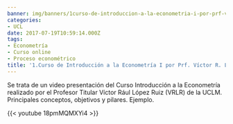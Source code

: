 ```yaml
---
banner: img/banners/1curso-de-introduccion-a-la-econometria-i-por-prf-victor-r-lopez-vrlr.jpg
categories:
- UCL
date: 2017-07-19T10:59:14.000Z
tags:
- Econometría
- Curso online
- Proceso econométrico
title: '1.Curso de Introducción a la Econometría I por Prf. Víctor R. López (VRLR)'
---
```


Se trata de un video presentación del Curso Introducción a la Econometría realizado por el Profesor Titular Víctor Rául López Ruiz  (VRLR) de la UCLM. Principales conceptos, objetivos y pilares. Ejemplo.

{{< youtube 18pmMQMXYi4 >}}
